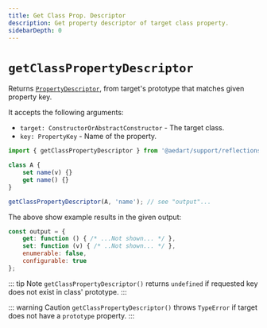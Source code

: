```yaml
---
title: Get Class Prop. Descriptor
description: Get property descriptor of target class property.
sidebarDepth: 0
---
```


# `getClassPropertyDescriptor` <Badge type="tip" text="Available since v0.9" vertical="middle" />

Returns [`PropertyDescriptor`](https://developer.mozilla.org/en-US/docs/Web/JavaScript/Reference/Global_Objects/Reflect/getOwnPropertyDescriptor),
from target's prototype that matches given property key.

It accepts the following arguments:

- `target: ConstructorOrAbstractConstructor` - The target class.
- `key: PropertyKey` - Name of the property.

```js
import { getClassPropertyDescriptor } from '@aedart/support/reflections';

class A {
    set name(v) {}
    get name() {}
}

getClassPropertyDescriptor(A, 'name'); // see "output"...
```

The above show example results in the given output:

```js
const output = {
    get: function () { /* ...Not shown... */ },
    set: function (v) { /* ..Not shown... */ },
    enumerable: false,
    configurable: true
};
```

::: tip Note
`getClassPropertyDescriptor()` returns `undefined` if requested key does not exist in class' prototype. 
:::

::: warning Caution
`getClassPropertyDescriptor()` throws `TypeError` if target does not have a `prototype` property. 
:::